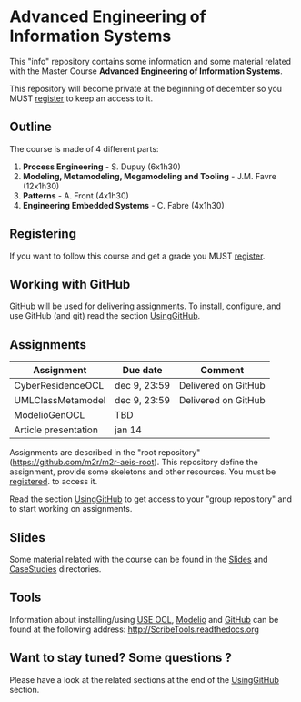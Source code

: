 Advanced Engineering of Information Systems
===========================================

This "info" repository contains some information and 
some material related with the Master Course 
**Advanced Engineering of Information Systems**.

This repository will become private at the beginning of 
december so you MUST [register](Registering.md) to keep
an access to it.

Outline
-------
The course is made of 4 different parts:

1.  **Process Engineering** - S. Dupuy (6x1h30)
2.  **Modeling, Metamodeling, Megamodeling and Tooling** - J.M. Favre (12x1h30)
3.  **Patterns** - A. Front (4x1h30)
4.  **Engineering Embedded Systems** - C. Fabre (4x1h30)

Registering
-----------

If you want to follow this course and get a grade
you MUST [register](Registering.md).

Working with GitHub
-------------------
GitHub will be used for delivering assignments. 
To install, configure, and use GitHub (and git) read
the section [UsingGitHub](UsingGitHub.md).

Assignments
-----------
Assignment|Due date|Comment
----------|--------|-------
CyberResidenceOCL|dec 9, 23:59|Delivered on GitHub
UMLClassMetamodel|dec 9, 23:59|Delivered on GitHub
ModelioGenOCL|TBD|
Article presentation|jan 14|

Assignments are described in the "root repository"
(<https://github.com/m2r/m2r-aeis-root>). 
This repository define the assignment, provide some 
skeletons and other resources. You must be [registered](Registering.md).
to access it.

Read the section [UsingGitHub](UsingGitHub.md)
to get access to your "group repository" and to start working on 
assignments.

Slides
------
Some material related with the course can be found 
in the [Slides](Slides) and [CaseStudies](CaseStudies) 
directories.

Tools
-----
Information about installing/using 
[USE OCL](http://scribetools.readthedocs.org/en/latest/useocl/index.html), 
[Modelio](http://scribetools.readthedocs.org/en/latest/modelio) and 
[GitHub](http://scribetools.readthedocs.org/en/latest/github/index.html) 
can be found at the following address: <http://ScribeTools.readthedocs.org>

Want to stay tuned? Some questions ?
------------------------------------
Please have a look at the related sections at the end of the 
[UsingGitHub](UsingGitHub.md) section.
